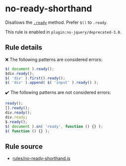# no-ready-shorthand

Disallows the [`.ready`](https://api.jquery.com/ready/) method. Prefer `$()` to `.ready`.

This rule is enabled in `plugin:no-jquery/deprecated-3.0`.

## Rule details

❌ The following patterns are considered errors:
```js
$( document ).ready();
$div.ready();
$( 'div' ).first().ready();
$( 'div' ).append( $( 'input' ).ready() );
```

✔️ The following patterns are not considered errors:
```js
ready();
[].ready();
div.ready();
div.ready;
$.ready();
$( document ).on( 'ready', function () {} );
$( function () {} );
```
## Rule source

* [rules/no-ready-shorthand.js](../rules/no-ready-shorthand.js)
